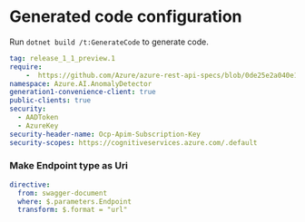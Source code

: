 # Generated code configuration

Run `dotnet build /t:GenerateCode` to generate code.

``` yaml
tag: release_1_1_preview.1
require:
    -  https://github.com/Azure/azure-rest-api-specs/blob/0de25e2a040e1257b3a90faea868ad93c3435e48/specification/cognitiveservices/data-plane/AnomalyDetector/readme.md
namespace: Azure.AI.AnomalyDetector
generation1-convenience-client: true
public-clients: true
security:
  - AADToken
  - AzureKey
security-header-name: Ocp-Apim-Subscription-Key
security-scopes: https://cognitiveservices.azure.com/.default
```

### Make Endpoint type as Uri

``` yaml
directive:
  from: swagger-document
  where: $.parameters.Endpoint
  transform: $.format = "url"
```
